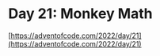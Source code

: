 # Day 21: Monkey Math

[https://adventofcode.com/2022/day/21](https://adventofcode.com/2022/day/21)
